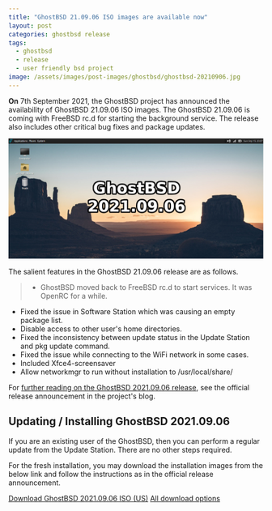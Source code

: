 ```yaml
---
title: "GhostBSD 21.09.06 ISO images are available now"
layout: post
categories: ghostbsd release
tags:
  - ghostbsd
  - release
  - user friendly bsd project
image: /assets/images/post-images/ghostbsd/ghostbsd-20210906.jpg
---
```


**On** 7th September 2021, the GhostBSD project has announced the availability of GhostBSD 21.09.06 ISO images. The GhostBSD 21.09.06 is coming with FreeBSD rc.d for starting the background service. The release also includes other critical bug fixes and package updates.

![GhostBSD 2021.09.06 featured image](/assets/images/post-images/ghostbsd/ghostbsd-20210906.jpg)

The salient features in the GhostBSD 21.09.06 release are as follows.
> - GhostBSD moved back to FreeBSD rc.d to start services. It was OpenRC for a while.
- Fixed the issue in Software Station which was causing an empty package list.
- Disable access to other user's home directories.
- Fixed the inconsistency between update status in the Update Station and pkg update command.
- Fixed the issue while connecting to the WiFi network in some cases.
- Included Xfce4-screensaver
- Allow networkmgr to run without installation to /usr/local/share/

For [further reading on the GhostBSD 2021.09.06 release](https://www.ghostbsd.org/ghostbsd_21.09.06_iso_now_available), see the official release announcement in the project's blog.

## Updating / Installing GhostBSD 2021.09.06
If you are an existing user of the GhostBSD, then you can perform a regular update from the Update Station. There are no other steps required.

For the fresh installation, you may download the installation images from the below link and follow the instructions as in the official release announcement.

<a href="http://download.us.ghostbsd.org/releases/amd64/21.09.06/GhostBSD-21.09.06.iso" class="download">Download GhostBSD 2021.09.06 ISO (US)</a>
<a href="https://www.ghostbsd.org/download" class="download">All download options</a>
